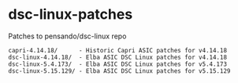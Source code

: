 # dsc-linux-patches
Patches to pensando/dsc-linux repo

```
capri-4.14.18/      - Historic Capri ASIC patches for v4.14.18
dsc-linux-4.14.18/  - Elba ASIC DSC Linux patches for v4.14.18
dsc-linux-5.4.173/  - Elba ASIC DSC Linux patches for v5.4.173
dsc-linux-5.15.129/ - Elba ASIC DSC Linux patches for v5.15.129
```
